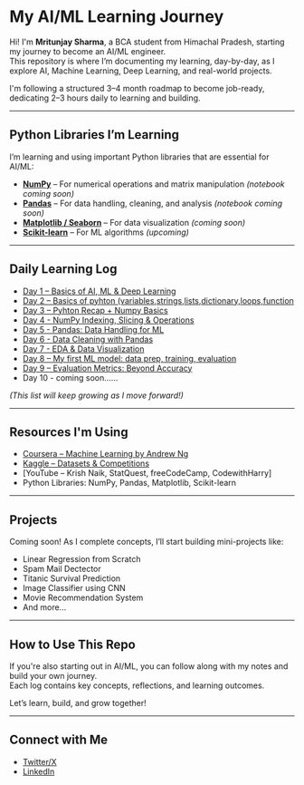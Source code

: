 # My AI/ML Learning Journey

Hi! I'm **Mritunjay Sharma**, a BCA student from Himachal Pradesh, starting my journey to become an AI/ML engineer.  
This repository is where I’m documenting my learning, day-by-day, as I explore AI, Machine Learning, Deep Learning, and real-world projects.

I'm following a structured 3–4 month roadmap to become job-ready, dedicating 2–3 hours daily to learning and building.

---

## Python Libraries I’m Learning

I’m learning and using important Python libraries that are essential for AI/ML:

- [**NumPy**](#) – For numerical operations and matrix manipulation *(notebook coming soon)*  
- [**Pandas**](#) – For data handling, cleaning, and analysis *(notebook coming soon)*
- [**Matplotlib / Seaborn**](#) – For data visualization *(coming soon)*  
- [**Scikit-learn**](#) – For ML algorithms *(upcoming)*

---

## Daily Learning Log

- [Day 1 – Basics of AI, ML & Deep Learning](daily-logs/day1.md)
- [Day 2 – Basics of pyhton (variables,strings,lists,dictionary,loops,function](daily-logs/day2.md)
- [Day 3 – Pyhton Recap + Numpy Basics ](daily-logs/day3.md)
- [Day 4 - NumPy Indexing, Slicing & Operations](daily-logs/day4.md)
- [Day 5 - Pandas: Data Handling for ML](daily-logs/day5.md)
- [Day 6 - Data Cleaning with Pandas](daily-logs/day6.md)
- [Day 7 - EDA & Data Visualization](daily-logs/day7.md)
- [Day 8 – My first ML model: data prep, training, evaluation](daily-logs/day8.md)
- [Day 9 – Evaluation Metrics: Beyond Accuracy](daily-logs/day8.md)
-  Day 10 - coming soon...... 

*(This list will keep growing as I move forward!)*

---

## Resources I'm Using

- [Coursera – Machine Learning by Andrew Ng](https://www.coursera.org/learn/machine-learning)
- [Kaggle – Datasets & Competitions](https://www.kaggle.com/)
- [YouTube – Krish Naik, StatQuest, freeCodeCamp, CodewithHarry]
- Python Libraries: NumPy, Pandas, Matplotlib, Scikit-learn

---

## Projects

Coming soon! As I complete concepts, I’ll start building mini-projects like:
- Linear Regression from Scratch
- Spam Mail Dectector 
- Titanic Survival Prediction
- Image Classifier using CNN
- Movie Recommendation System
- And more...

---

## How to Use This Repo

If you're also starting out in AI/ML, you can follow along with my notes and build your own journey.  
Each log contains key concepts, reflections, and learning outcomes.

Let’s learn, build, and grow together!

---

## Connect with Me

- [Twitter/X](https://x.com/Mritunjay__05) 
- [LinkedIn](https://www.linkedin.com/in/mritunjay-sharma05)
